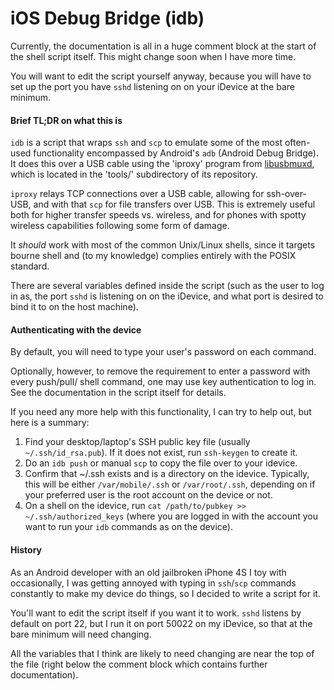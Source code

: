 # iOS Debug Bridge (idb)

Currently, the documentation is all in a huge comment block at the start of the
shell script itself. This might change soon when I have more time.

You will want to edit the script yourself anyway, because you will have to set up
the port you have `sshd` listening on on your iDevice at the bare minimum.

#### Brief TL;DR on what this is

`idb` is a script that wraps `ssh` and `scp` to emulate some of the most
often-used functionality encompassed by Android's `adb` (Android Debug Bridge).
It does this over a USB cable using the 'iproxy' program from
[libusbmuxd](https://github.com/libimobiledevice/libusbmuxd.git), which is
located in the 'tools/' subdirectory of its repository.

`iproxy` relays TCP connections over a USB cable, allowing for ssh-over-USB,
and with that `scp` for file transfers over USB. This is extremely useful both
for higher transfer speeds vs. wireless, and for phones with spotty wireless
capabilities following some form of damage.

It *should* work with most of the common Unix/Linux shells, since it targets
bourne shell and (to my knowledge) complies entirely with the POSIX standard.

There are several variables defined inside the script (such as the user to
log in as, the port `sshd` is listening on on the iDevice, and what port is
desired to bind it to on the host machine).

#### Authenticating with the device

By default, you will need to type your user's password on each command.

Optionally, however, to remove the requirement to enter a password with every push/pull/
shell command, one may use key authentication to log in. See the documentation
in the script itself for details.

If you need any more help with this functionality, I can try to help out, but
here is a summary:

1. Find your desktop/laptop's SSH public key file (usually
`~/.ssh/id_rsa.pub`). If it does not exist, run `ssh-keygen` to create it.
2. Do an `idb push` or manual `scp` to copy the file over to your idevice.
3. Confirm that ~/.ssh exists and is a directory on the idevice. Typically,
this will be either `/var/mobile/.ssh` or `/var/root/.ssh`, depending on if
your preferred user is the root account on the device or not.
3. On a shell on the idevice, run `cat /path/to/pubkey >> 
~/.ssh/authorized_keys` (where you are logged in with the account you want to
run your `idb` commands as on the device).


#### History

As an Android developer with an old jailbroken iPhone 4S I toy with
occasionally, I was getting annoyed with typing in `ssh`/`scp` commands
constantly to make my device do things, so I decided to write a script for
it.

You'll want to edit the script itself if you want it to work. `sshd` listens
by default on port 22, but I run it on port 50022 on my iDevice, so that at
the bare minimum will need changing.

All the variables that I think are likely to need changing are near the top of
the file (right below the comment block which contains further documentation).
